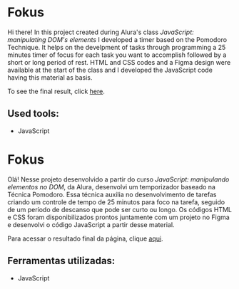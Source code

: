 # Fokus

Hi there! In this project created during Alura's class *JavaScript: manipulating DOM's elements* I developed a timer based on the Pomodoro Technique. It helps on the develpment of tasks through programming a 25 minutes timer of focus for each task you want to accomplish followed by a short or long period of rest. HTML and CSS codes and a Figma design were available at the start of the class and I developed the JavaScript code having this material as basis.

To see the final result, click [here](https://fokus-one.vercel.app/).

## Used tools:

* JavaScript

#

# Fokus

Olá! Nesse projeto desenvolvido a partir do curso *JavaScript: manipulando elementos no DOM*, da Alura, desenvolvi um temporizador baseado na Técnica Pomodoro. Essa técnica auxilia no desenvolvimento de tarefas criando um controle de tempo de 25 minutos para foco na tarefa, seguido de um período de descanso que pode ser curto ou longo. Os códigos HTML e CSS foram disponibilizados prontos juntamente com um projeto no Figma e desenvolvi o código JavaScript a partir desse material.

Para acessar o resultado final da página, clique [aqui](https://fokus-one.vercel.app/).

## Ferramentas utilizadas:

* JavaScript
